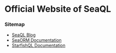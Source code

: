 # Official Website of SeaQL

### Sitemap

- [SeaQL Blog](https://www.sea-ql.org/blog/)
- [SeaORM Documentation](https://www.sea-ql.org/SeaORM/)
- [StarfishQL Documentation](https://www.sea-ql.org/StarfishQL/)
